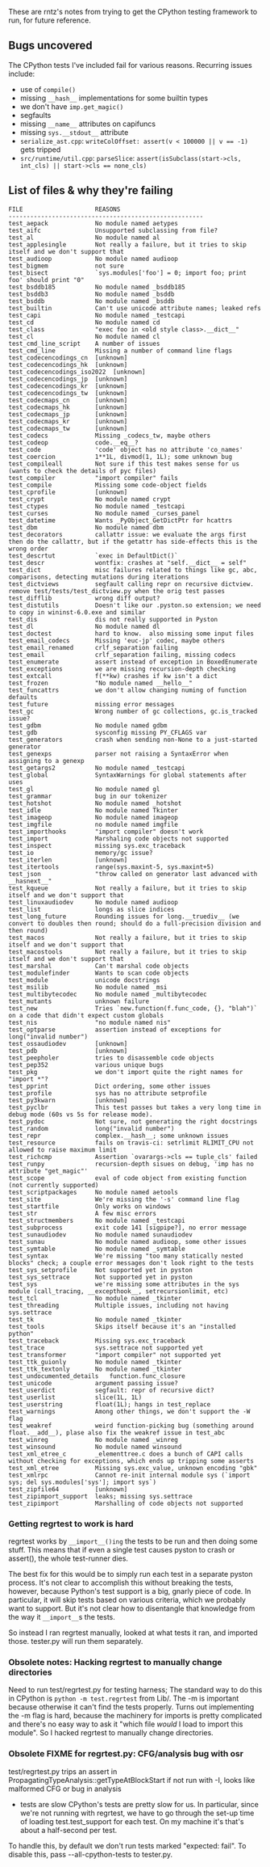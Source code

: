 These are rntz's notes from trying to get the CPython testing framework to run,
for future reference.

## Bugs uncovered
The CPython tests I've included fail for various reasons. Recurring issues include:
- use of `compile()`
- missing `__hash__` implementations for some builtin types
- we don't have `imp.get_magic()`
- segfaults
- missing `__name__` attributes on capifuncs
- missing `sys.__stdout__` attribute
- `serialize_ast.cpp`: `writeColOffset: assert(v < 100000 || v == -1)` gets tripped
- `src/runtime/util.cpp`: `parseSlice`: `assert(isSubclass(start->cls, int_cls) || start->cls == none_cls)`

## List of files & why they're failing
```
FILE                    REASONS
------------------------------------------------------
test_aepack             No module named aetypes
test_aifc               Unsupported subclassing from file?
test_al                 No module named al
test_applesingle        Not really a failure, but it tries to skip itself and we don't support that
test_audioop            No module named audioop
test_bigmem             not sure
test_bisect             `sys.modules['foo'] = 0; import foo; print foo' should print "0"
test_bsddb185           No module named _bsddb185
test_bsddb3             No module named _bsddb
test_bsddb              No module named _bsddb
test_builtin            Can't use unicode attribute names; leaked refs
test_capi               No module named _testcapi
test_cd                 No module named cd
test_class              "exec foo in <old style class>.__dict__"
test_cl                 No module named cl
test_cmd_line_script    A number of issues
test_cmd_line           Missing a number of command line flags
test_codecencodings_cn  [unknown]
test_codecencodings_hk  [unknown]
test_codecencodings_iso2022  [unknown]
test_codecencodings_jp  [unknown]
test_codecencodings_kr  [unknown]
test_codecencodings_tw  [unknown]
test_codecmaps_cn       [unknown]
test_codecmaps_hk       [unknown]
test_codecmaps_jp       [unknown]
test_codecmaps_kr       [unknown]
test_codecmaps_tw       [unknown]
test_codecs             Missing _codecs_tw, maybe others
test_codeop             code.__eq__?
test_code               'code' object has no attribute 'co_names'
test_coercion           1**1L, divmod(1, 1L); some unknown bug
test_compileall         Not sure if this test makes sense for us (wants to check the details of pyc files)
test_compiler           "import compiler" fails
test_compile            Missing some code-object fields
test_cprofile           [unknown]
test_crypt              No module named crypt
test_ctypes             No module named _testcapi
test_curses             No module named _curses_panel
test_datetime           Wants _PyObject_GetDictPtr for hcattrs
test_dbm                No module named dbm
test_decorators         callattr issue: we evaluate the args first then do the callattr, but if the getattr has side-effects this is the wrong order
test_descrtut           `exec in DefaultDict()`
test_descr              wontfix: crashes at "self.__dict__ = self"
test_dict               misc failures related to things like gc, abc, comparisons, detecting mutations during iterations
test_dictviews          segfault calling repr on recursive dictview. remove test/tests/test_dictview.py when the orig test passes
test_difflib            wrong diff output?
test_distutils          Doesn't like our .pyston.so extension; we need to copy in wininst-6.0.exe and similar
test_dis                dis not really supported in Pyston
test_dl                 No module named dl
test_doctest            hard to know.  also missing some input files
test_email_codecs       Missing 'euc-jp' codec, maybe others
test_email_renamed      crlf_separation failing
test_email              crlf_separation failing, missing codecs
test_enumerate          assert instead of exception in BoxedEnumerate
test_exceptions         we are missing recursion-depth checking
test_extcall            f(**kw) crashes if kw isn't a dict
test_frozen             "No module named __hello__"
test_funcattrs          we don't allow changing numing of function defaults
test_future             missing error messages
test_gc                 Wrong number of gc collections, gc.is_tracked issue?
test_gdbm               No module named gdbm
test_gdb                sysconfig missing PY_CFLAGS var
test_generators         crash when sending non-None to a just-started generator
test_genexps            parser not raising a SyntaxError when assigning to a genexp
test_getargs2           No module named _testcapi
test_global             SyntaxWarnings for global statements after uses
test_gl                 No module named gl
test_grammar            bug in our tokenizer
test_hotshot            No module named _hotshot
test_idle               No module named Tkinter
test_imageop            No module named imageop
test_imgfile            no module named imgfile
test_importhooks        "import compiler" doesn't work
test_import             Marshaling code objects not supported
test_inspect            missing sys.exc_traceback
test_io                 memory/gc issue?
test_iterlen            [unknown]
test_itertools          range(sys.maxint-5, sys.maxint+5)
test_json               "throw called on generator last advanced with __hasnext__"
test_kqueue             Not really a failure, but it tries to skip itself and we don't support that
test_linuxaudiodev      No module named audioop
test_list               longs as slice indices
test_long_future        Rounding issues for long.__truediv__ (we convert to doubles then round; should do a full-precision division and then round)
test_macos              Not really a failure, but it tries to skip itself and we don't support that
test_macostools         Not really a failure, but it tries to skip itself and we don't support that
test_marshal            Can't marshal code objects
test_modulefinder       Wants to scan code objects
test_module             unicode docstrings
test_msilib             No module named _msi
test_multibytecodec     No module named _multibytecodec
test_mutants            unknown failure
test_new                Tries `new.function(f.func_code, {}, "blah")` on a code that didn't expect custom globals
test_nis                "no module named nis"
test_optparse           assertion instead of exceptions for long("invalid number")
test_ossaudiodev        [unknown]
test_pdb                [unknown]
test_peepholer          tries to disassemble code objects
test_pep352             various unique bugs
test_pkg                we don't import quite the right names for "import *"?
test_pprint             Dict ordering, some other issues
test_profile            sys has no attribute setprofile
test_py3kwarn           [unknown]
test_pyclbr             This test passes but takes a very long time in debug mode (60s vs 5s for release mode).
test_pydoc              Not sure, not generating the right docstrings
test_random             long("invalid number")
test_repr               complex.__hash__; some unknown issues
test_resource           fails on travis-ci: setrlimit RLIMIT_CPU not allowed to raise maximum limit
test_richcmp            Assertion `ovarargs->cls == tuple_cls' failed
test_runpy              recursion-depth sisues on debug, 'imp has no attribute "get_magic"'
test_scope              eval of code object from existing function (not currently supported)
test_scriptpackages     No module named aetools
test_site               We're missing the '-s' command line flag
test_startfile          Only works on windows
test_str                A few misc errors
test_structmembers      No module named _testcapi
test_subprocess         exit code 141 [sigpipe?], no error message
test_sunaudiodev        No module named sunaudiodev
test_sunau              No module named audioop, some other issues
test_symtable           No module named _symtable
test_syntax             We're missing "too many statically nested blocks" check; a couple error messages don't look right to the tests
test_sys_setprofile     Not supported yet in pyston
test_sys_settrace       Not supported yet in pyston
test_sys                we're missing some attributes in the sys module (call_tracing, __excepthook__, setrecursionlimit, etc)
test_tcl                No module named _tkinter
test_threading          Multiple issues, including not having sys.settrace
test_tk                 No module named _tkinter
test_tools              Skips itself because it's an "installed python"
test_traceback          Missing sys.exc_traceback
test_trace              sys.settrace not supported yet
test_transformer        "import compiler" not supported yet
test_ttk_guionly        No module named _tkinter
test_ttk_textonly       No module named _tkinter
test_undocumented_details   function.func_closure
test_unicode            argument passing issue?
test_userdict           segfault: repr of recursive dict?
test_userlist           slice(1L, 1L)
test_userstring         float(1L); hangs in test_replace
test_warnings           Among other things, we don't support the -W flag
test_weakref            weird function-picking bug (something around float.__add__), plase also fix the weakref issue in test_abc
test_winreg             No module named _winreg
test_winsound           No module named winsound
test_xml_etree_c        _elementtree.c does a bunch of CAPI calls without checking for exceptions, which ends up tripping some asserts
test_xml_etree          Missing sys.exc_value, unknown encoding "gbk"
test_xmlrpc             Cannot re-init internal module sys (`import sys; del sys.modules['sys']; import sys`)
test_zipfile64          [unknown]
test_zipimport_support  leaks; missing sys.settrace
test_zipimport          Marshalling of code objects not supported
```

### Getting regrtest to work is hard
regrtest works by `__import__()ing` the tests to be run and then doing some stuff.
This means that if even a single test causes pyston to crash or assert(), the
whole test-runner dies.

The best fix for this would be to simply run each test in a separate pyston
process. It's not clear to accomplish this without breaking the tests, however,
because Python's test support is a big, gnarly piece of code. In particular, it
will skip tests based on various criteria, which we probably want to support.
But it's not clear how to disentangle that knowledge from the way it `__import__`s
the tests.

So instead I ran regrtest manually, looked at what tests it ran, and imported
those. tester.py will run them separately.

### Obsolete notes: Hacking regrtest to manually change directories
Need to run test/regrtest.py for testing harness; The standard way to do this in
CPython is `python -m test.regrtest` from Lib/. The -m is important because
otherwise it can't find the tests properly. Turns out implementing the -m flag
is hard, because the machinery for imports is pretty complicated and there's no
easy way to ask it "which file *would* I load to import this module". So I
hacked regrtest to manually change directories.

### Obsolete FIXME for regrtest.py: CFG/analysis bug with osr
test/regrtest.py trips an assert in PropagatingTypeAnalysis::getTypeAtBlockStart
if not run with -I, looks like malformed CFG or bug in analysis
* tests are slow
CPython's tests are pretty slow for us. In particular, since we're not running
with regrtest, we have to go through the set-up time of loading
test.test_support for each test. On my machine it's that's about a half-second
per test.

To handle this, by default we don't run tests marked "expected: fail". To
disable this, pass --all-cpython-tests to tester.py.
